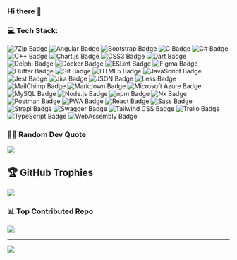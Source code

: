 ### Hi there 👋

### 💻 Tech Stack:
<!--
![HTML5 Badge](https://img.shields.io/badge/HTML5-E34F26?logo=html5&logoColor=fff&style=for-the-badge)
![CSS3 Badge](https://img.shields.io/badge/CSS3-1572B6?logo=css3&logoColor=fff&style=for-the-badge) 
![Less Badge](https://img.shields.io/badge/Less-1D365D?logo=less&logoColor=fff&style=for-the-badge)
![Sass Badge](https://img.shields.io/badge/Sass-C69?logo=sass&logoColor=fff&style=for-the-badge)
![JavaScript Badge](https://img.shields.io/badge/JavaScript-F7DF1E?logo=javascript&logoColor=000&style=for-the-badge)
![TypeScript Badge](https://img.shields.io/badge/TypeScript-3178C6?logo=typescript&logoColor=fff&style=for-the-badge)
![MySQL Badge](https://img.shields.io/badge/MySQL-4479A1?logo=mysql&logoColor=fff&style=for-the-badge)
![Docker Badge](https://img.shields.io/badge/Docker-2496ED?logo=docker&logoColor=fff&style=for-the-badge)
![Markdown Badge](https://img.shields.io/badge/Markdown-000?logo=markdown&logoColor=fff&style=for-the-badge)
<br>
![C Badge](https://img.shields.io/badge/C-A8B9CC?logo=c&logoColor=fff&style=for-the-badge) 
![C# Badge](https://img.shields.io/badge/C%23-512BD4?logo=csharp&logoColor=fff&style=for-the-badge) 
![C++ Badge](https://img.shields.io/badge/C%2B%2B-00599C?logo=cplusplus&logoColor=fff&style=for-the-badge)
![Dart Badge](https://img.shields.io/badge/Dart-0175C2?logo=dart&logoColor=fff&style=for-the-badge)
![Flutter Badge](https://img.shields.io/badge/Flutter-02569B?logo=flutter&logoColor=fff&style=for-the-badge)
![Delphi Badge](https://img.shields.io/badge/Delphi-E62431?logo=delphi&logoColor=fff&style=for-the-badge)
<br> 
![Angular Badge](https://img.shields.io/badge/Angular-0F0F11?logo=angular&logoColor=fff&style=for-the-badge) 
![React Badge](https://img.shields.io/badge/React-61DAFB?logo=react&logoColor=000&style=for-the-badge)
![Node.js Badge](https://img.shields.io/badge/Node.js-393?logo=nodedotjs&logoColor=fff&style=for-the-badge)
![Strapi Badge](https://img.shields.io/badge/Strapi-4945FF?logo=strapi&logoColor=fff&style=for-the-badge)
![Nx Badge](https://img.shields.io/badge/Nx-143055?logo=nx&logoColor=fff&style=for-the-badge)
![npm Badge](https://img.shields.io/badge/npm-CB3837?logo=npm&logoColor=fff&style=for-the-badge)
![Git Badge](https://img.shields.io/badge/Git-F05032?logo=git&logoColor=fff&style=for-the-badge)
<br>
![Tailwind CSS Badge](https://img.shields.io/badge/Tailwind%20CSS-06B6D4?logo=tailwindcss&logoColor=fff&style=for-the-badge)
![Bootstrap Badge](https://img.shields.io/badge/Bootstrap-7952B3?logo=bootstrap&logoColor=fff&style=for-the-badge) 
![Chart.js Badge](https://img.shields.io/badge/Chart.js-FF6384?logo=chartdotjs&logoColor=fff&style=for-the-badge)
![PWA Badge](https://img.shields.io/badge/PWA-5A0FC8?logo=pwa&logoColor=fff&style=for-the-badge)
![WebAssembly Badge](https://img.shields.io/badge/WebAssembly-654FF0?logo=webassembly&logoColor=fff&style=for-the-badge)
![ESLint Badge](https://img.shields.io/badge/ESLint-4B32C3?logo=eslint&logoColor=fff&style=for-the-badge)
![Jest Badge](https://img.shields.io/badge/Jest-C21325?logo=jest&logoColor=fff&style=for-the-badge)
![JSON Badge](https://img.shields.io/badge/JSON-000?logo=json&logoColor=fff&style=for-the-badge)
<br>
![Figma Badge](https://img.shields.io/badge/Figma-F24E1E?logo=figma&logoColor=fff&style=for-the-badge)
![Postman Badge](https://img.shields.io/badge/Postman-FF6C37?logo=postman&logoColor=fff&style=for-the-badge)
![Swagger Badge](https://img.shields.io/badge/Swagger-85EA2D?logo=swagger&logoColor=000&style=for-the-badge)
![7Zip Badge](https://img.shields.io/badge/7Zip-000?logo=7zip&logoColor=fff&style=for-the-badge)
![Jira Badge](https://img.shields.io/badge/Jira-0052CC?logo=jira&logoColor=fff&style=for-the-badge)
![Trello Badge](https://img.shields.io/badge/Trello-0052CC?logo=trello&logoColor=fff&style=for-the-badge)
![MailChimp Badge](https://img.shields.io/badge/MailChimp-FFE01B?logo=mailchimp&logoColor=000&style=for-the-badge)
<br>
![Microsoft Azure Badge](https://img.shields.io/badge/Microsoft%20Azure-0078D4?logo=microsoftazure&logoColor=fff&style=for-the-badge)

<br>
<br>
<br>
-->
![7Zip Badge](https://img.shields.io/badge/7Zip-000?logo=7zip&logoColor=fff&style=for-the-badge) 
![Angular Badge](https://img.shields.io/badge/Angular-0F0F11?logo=angular&logoColor=fff&style=for-the-badge) 
![Bootstrap Badge](https://img.shields.io/badge/Bootstrap-7952B3?logo=bootstrap&logoColor=fff&style=for-the-badge) 
![C Badge](https://img.shields.io/badge/C-A8B9CC?logo=c&logoColor=fff&style=for-the-badge) 
![C# Badge](https://img.shields.io/badge/C%23-512BD4?logo=csharp&logoColor=fff&style=for-the-badge) 
![C++ Badge](https://img.shields.io/badge/C%2B%2B-00599C?logo=cplusplus&logoColor=fff&style=for-the-badge) 
![Chart.js Badge](https://img.shields.io/badge/Chart.js-FF6384?logo=chartdotjs&logoColor=fff&style=for-the-badge) 
![CSS3 Badge](https://img.shields.io/badge/CSS3-1572B6?logo=css3&logoColor=fff&style=for-the-badge) 
![Dart Badge](https://img.shields.io/badge/Dart-0175C2?logo=dart&logoColor=fff&style=for-the-badge) 
![Delphi Badge](https://img.shields.io/badge/Delphi-E62431?logo=delphi&logoColor=fff&style=for-the-badge) 
![Docker Badge](https://img.shields.io/badge/Docker-2496ED?logo=docker&logoColor=fff&style=for-the-badge) 
![ESLint Badge](https://img.shields.io/badge/ESLint-4B32C3?logo=eslint&logoColor=fff&style=for-the-badge) 
![Figma Badge](https://img.shields.io/badge/Figma-F24E1E?logo=figma&logoColor=fff&style=for-the-badge) 
![Flutter Badge](https://img.shields.io/badge/Flutter-02569B?logo=flutter&logoColor=fff&style=for-the-badge) 
![Git Badge](https://img.shields.io/badge/Git-F05032?logo=git&logoColor=fff&style=for-the-badge) 
![HTML5 Badge](https://img.shields.io/badge/HTML5-E34F26?logo=html5&logoColor=fff&style=for-the-badge) 
![JavaScript Badge](https://img.shields.io/badge/JavaScript-F7DF1E?logo=javascript&logoColor=000&style=for-the-badge) 
![Jest Badge](https://img.shields.io/badge/Jest-C21325?logo=jest&logoColor=fff&style=for-the-badge) 
![Jira Badge](https://img.shields.io/badge/Jira-0052CC?logo=jira&logoColor=fff&style=for-the-badge) 
![JSON Badge](https://img.shields.io/badge/JSON-000?logo=json&logoColor=fff&style=for-the-badge) 
![Less Badge](https://img.shields.io/badge/Less-1D365D?logo=less&logoColor=fff&style=for-the-badge) 
![MailChimp Badge](https://img.shields.io/badge/MailChimp-FFE01B?logo=mailchimp&logoColor=000&style=for-the-badge) 
![Markdown Badge](https://img.shields.io/badge/Markdown-000?logo=markdown&logoColor=fff&style=for-the-badge) 
![Microsoft Azure Badge](https://img.shields.io/badge/Microsoft%20Azure-0078D4?logo=microsoftazure&logoColor=fff&style=for-the-badge) 
![MySQL Badge](https://img.shields.io/badge/MySQL-4479A1?logo=mysql&logoColor=fff&style=for-the-badge) 
![Node.js Badge](https://img.shields.io/badge/Node.js-393?logo=nodedotjs&logoColor=fff&style=for-the-badge) 
![npm Badge](https://img.shields.io/badge/npm-CB3837?logo=npm&logoColor=fff&style=for-the-badge) 
![Nx Badge](https://img.shields.io/badge/Nx-143055?logo=nx&logoColor=fff&style=for-the-badge) 
![Postman Badge](https://img.shields.io/badge/Postman-FF6C37?logo=postman&logoColor=fff&style=for-the-badge) 
![PWA Badge](https://img.shields.io/badge/PWA-5A0FC8?logo=pwa&logoColor=fff&style=for-the-badge) 
![React Badge](https://img.shields.io/badge/React-61DAFB?logo=react&logoColor=000&style=for-the-badge) 
![Sass Badge](https://img.shields.io/badge/Sass-C69?logo=sass&logoColor=fff&style=for-the-badge) 
![Strapi Badge](https://img.shields.io/badge/Strapi-4945FF?logo=strapi&logoColor=fff&style=for-the-badge) 
![Swagger Badge](https://img.shields.io/badge/Swagger-85EA2D?logo=swagger&logoColor=000&style=for-the-badge) 
![Tailwind CSS Badge](https://img.shields.io/badge/Tailwind%20CSS-06B6D4?logo=tailwindcss&logoColor=fff&style=for-the-badge) 
![Trello Badge](https://img.shields.io/badge/Trello-0052CC?logo=trello&logoColor=fff&style=for-the-badge) 
![TypeScript Badge](https://img.shields.io/badge/TypeScript-3178C6?logo=typescript&logoColor=fff&style=for-the-badge) 
![WebAssembly Badge](https://img.shields.io/badge/WebAssembly-654FF0?logo=webassembly&logoColor=fff&style=for-the-badge) 


### ✍🏼 Random Dev Quote
![](https://quotes-github-readme.vercel.app/api?type=horizontal&theme=radical)

## 🏆 GitHub Trophies
![](https://github-profile-trophy.vercel.app/?username=lerscode&theme=discord&no-frame=false&no-bg=true&margin-w=4)


### 📊 Top Contributed Repo
![](https://github-contributor-stats.vercel.app/api?username=lerscode&limit=5&theme=dark&combine_all_yearly_contributions=true)

---
[![](https://visitcount.itsvg.in/api?id=lerscode&icon=0&color=0)](https://visitcount.itsvg.in)

<!--
**LersCode/LersCode** is a ✨ _special_ ✨ repository because its `README.md` (this file) appears on your GitHub profile.

Here are some ideas to get you started:

- 🔭 I’m currently working on ...
- 🌱 I’m currently learning ...
- 👯 I’m looking to collaborate on ...
- 🤔 I’m looking for help with ...
- 💬 Ask me about ...
- 📫 How to reach me: ...
- 😄 Pronouns: ...
- ⚡ Fun fact: ...
-->
